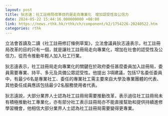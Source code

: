 ```yaml
---
layout: post
title: 狄志遠：社工註冊局改革目的是走向專業化　增加認受性及公信力
date: 2024-05-22 15:44:16.000000000 +08:00
link: https://news.rthk.hk/rthk/ch/component/k2/1754226-20240522.htm
categories: rthk
---
```


立法會首讀及二讀《社工註冊修訂條例草案》，立法會議員狄志遠表示，社工註冊局改革的目的只有一個，就是讓社工註冊局走向專業化，增加在社會的認受性及公信力，從而令推動年輕人加入社工行業。

狄志遠表示，社工註冊局走向專業化的關鍵在於政府委任甚麼委員加入註冊局，委員需要專業、持平、多元及具備公眾認受性。他提出 3項建議，包括17名委任委員中，有最少6名是專業社工、委任的專業社工需主要來自大學及專業團體的代表、其他委任成員應該包括最少2名服務使用者代表。

狄志遠說，大部分業界人士認為社工註冊局需要推動改革，表示過往社工註冊局未有積極推動社工專業化，亦有部分社工表示註冊局亦不能直接幫助和提供持續進修學習機會，他相信大部分業界人士認為社工註冊局需要變得更專業。
